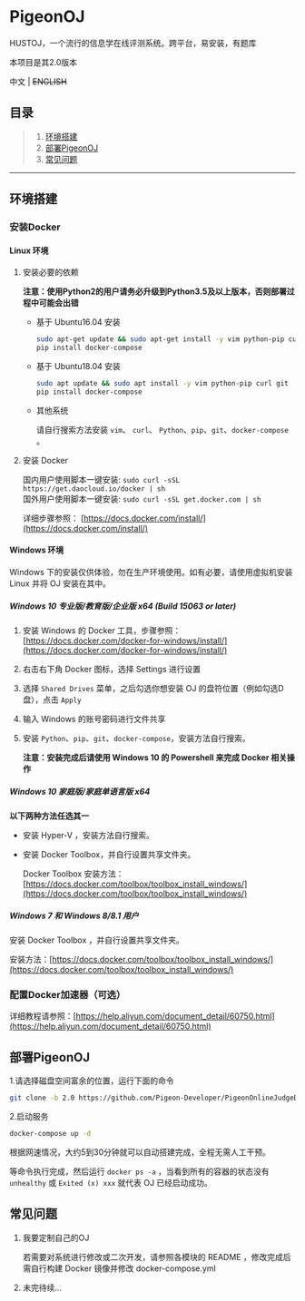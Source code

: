 
# PigeonOJ
HUSTOJ，一个流行的信息学在线评测系统。跨平台，易安装，有题库

本项目是其2.0版本

中文 | ~~ENGLISH~~

## 目录

> 1. [环境搭建](#环境搭建)
> 2. [部署PigeonOJ](#部署PigeonPJ)
> 3. [常见问题](#常见问题)

---

## 环境搭建

### 安装Docker

#### Linux 环境

1. 安装必要的依赖

    **注意：使用Python2的用户请务必升级到Python3.5及以上版本，否则部署过程中可能会出错**

    - 基于 Ubuntu16.04 安装

        ```bash
        sudo apt-get update && sudo apt-get install -y vim python-pip curl git
        pip install docker-compose
        ```

    - 基于 Ubuntu18.04 安装

        ```bash
        sudo apt update && sudo apt install -y vim python-pip curl git
        pip install docker-compose
        ```

    - 其他系统

        请自行搜索方法安装 `vim`、 `curl`、 `Python`、`pip`、`git`、`docker-compose` 。

2. 安装 Docker 

    国内用户使用脚本一键安装: `sudo curl -sSL https://get.daocloud.io/docker | sh`  
    国外用户使用脚本一键安装: `sudo curl -sSL get.docker.com | sh`
    
    详细步骤参照： [https://docs.docker.com/install/](https://docs.docker.com/install/)

#### Windows 环境

Windows 下的安装仅供体验，勿在生产环境使用。如有必要，请使用虚拟机安装 Linux 并将 OJ 安装在其中。

##### Windows 10 专业版/教育版/企业版 x64 (Build 15063 or later)

1. 安装 Windows 的 Docker 工具，步骤参照：[https://docs.docker.com/docker-for-windows/install/](https://docs.docker.com/docker-for-windows/install/)
2. 右击右下角 Docker 图标，选择 Settings 进行设置
3. 选择 `Shared Drives` 菜单，之后勾选你想安装 OJ 的盘符位置（例如勾选D盘），点击 `Apply`
4. 输入 Windows 的账号密码进行文件共享
5. 安装 `Python`、`pip`、`git`、`docker-compose`，安装方法自行搜索。

    **注意：安装完成后请使用 Windows 10 的 Powershell 来完成 Docker 相关操作**

##### Windows 10 家庭版/家庭单语言版 x64

**以下两种方法任选其一**

+ 安装 Hyper-V ，安装方法自行搜索。

+ 安装 Docker Toolbox，并自行设置共享文件夹。

    Docker Toolbox 安装方法：[https://docs.docker.com/toolbox/toolbox_install_windows/](https://docs.docker.com/toolbox/toolbox_install_windows/)


##### Windows 7 和 Windows 8/8.1 用户
安装 Docker Toolbox ，并自行设置共享文件夹。

安装方法：[https://docs.docker.com/toolbox/toolbox_install_windows/](https://docs.docker.com/toolbox/toolbox_install_windows/)


### 配置Docker加速器（可选）

详细教程请参照：[https://help.aliyun.com/document_detail/60750.html](https://help.aliyun.com/document_detail/60750.html)

## 部署PigeonOJ

1.请选择磁盘空间富余的位置，运行下面的命令

```bash
git clone -b 2.0 https://github.com/Pigeon-Developer/PigeonOnlineJudgeDeploy && cd OnlineJudgeDeploy
```

2.启动服务

```bash
docker-compose up -d
```

根据网速情况，大约5到30分钟就可以自动搭建完成，全程无需人工干预。

等命令执行完成，然后运行 `docker ps -a` ，当看到所有的容器的状态没有 `unhealthy` 或 `Exited (x) xxx` 就代表 OJ 已经启动成功。

## 常见问题

1. 我要定制自己的OJ

    若需要对系统进行修改或二次开发，请参照各模块的 README ，修改完成后需自行构建 Docker 镜像并修改 docker-compose.yml

2. 未完待续...

